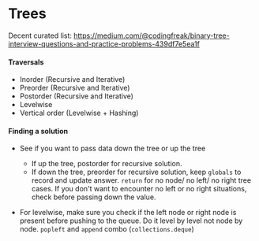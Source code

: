 # Trees

Decent curated list: https://medium.com/@codingfreak/binary-tree-interview-questions-and-practice-problems-439df7e5ea1f
#### Traversals
* Inorder (Recursive and Iterative)
* Preorder (Recursive and Iterative)
* Postorder (Recursive and Iterative)
* Levelwise
* Vertical order (Levelwise + Hashing)

#### Finding a solution
* See if you want to pass data down the tree or up the tree
    * If up the tree, postorder for recursive solution.
    * If down the tree, preorder for recursive solution, keep `globals` to record and update answer.  `return` for no node/ no left/ no right tree cases. If you don't want to encounter no left or no right situations, check before passing down the value.

* For levelwise, make sure you check if the left node or right node is present before pushing to the queue. Do it level by level not node by node. `popleft` and `append` combo (`collections.deque`)
